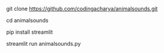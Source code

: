 git clone https://github.com/codingacharya/animalsounds.git

cd animalsounds

pip install streamlit

streamlit run animalsounds.py
